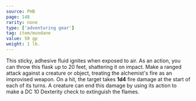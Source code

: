 ```yaml
---
source: PHB
page: 148
rarity: none
type: ['adventuring gear']
tag: item/mundane
value: 50 gp
weight: 1 lb.
---
```


This sticky, adhesive fluid ignites when exposed to air. As an action, you can throw this flask up to 20 feet, shattering it on impact. Make a ranged attack against a creature or object, treating the alchemist's fire as an improvised weapon. On a hit, the target takes **1d4** fire damage at the start of each of its turns. A creature can end this damage by using its action to make a DC 10 Dexterity check to extinguish the flames.

